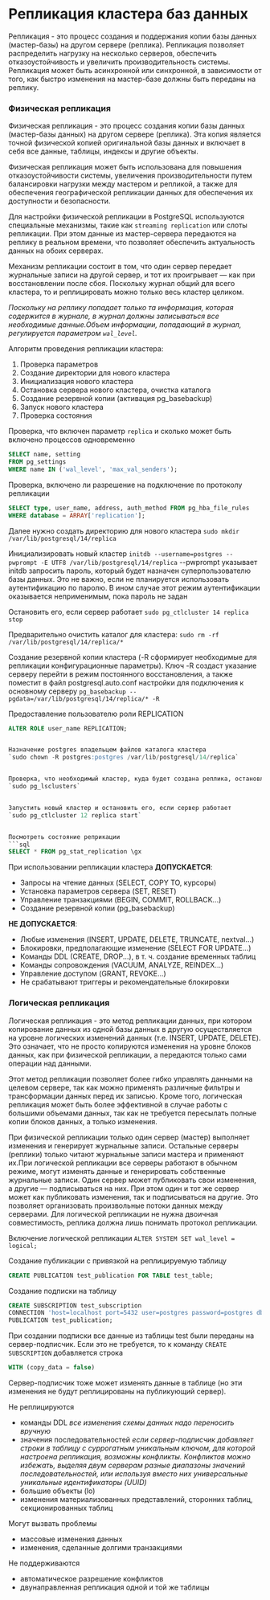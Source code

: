 # Репликация кластера баз данных

Репликация - это процесс создания и поддержания копии базы данных (мастер-базы) на другом сервере (реплика). Репликация позволяет распределить нагрузку на несколько серверов, обеспечить отказоустойчивость и увеличить производительность системы. Репликация может быть асинхронной или синхронной, в зависимости от того, как быстро изменения на мастер-базе должны быть переданы на реплику.


### Физическая репликация

Физическая репликация - это процесс создания копии базы данных (мастер-базы данных) на другом сервере (реплика). Эта копия является точной физической копией оригинальной базы данных и включает в себя все данные, таблицы, индексы и другие объекты.

Физическая репликация может быть использована для повышения отказоустойчивости системы, увеличения производительности путем балансировки нагрузки между мастером и репликой, а также для обеспечения географической репликации данных для обеспечения их доступности и безопасности.

Для настройки физической репликации в PostgreSQL используются специальные механизмы, такие как `streaming replication` или слоты репликации. При этом данные из мастер-сервера передаются на реплику в реальном времени, что позволяет обеспечить актуальность данных на обоих серверах.

Механизм репликации состоит в том, что один сервер передает журнальные записи на другой сервер, и тот их проигрывает — как при восстановлении после сбоя. Поскольку журнал общий для всего кластера, то и реплицировать можно только весь кластер целиком.

<em>Поскольку на реплику попадает только та информация, которая содержится в журнале, в журнал должны записываться все необходимые данные.Объем информации, попадающий в журнал, регулируется параметром `wal_level`.</em>

Алгоритм проведения репликации кластера:
1. Проверка параметров
2. Создание директории для нового кластера
3. Инициализация нового кластера
4. Остановка сервера нового кластера, очистка каталога
5. Создание резервной копии (активация pg_basebackup)
6. Запуск нового кластера
7. Проверка состояния



Проверка, что включен параметр `replica` и сколько может быть включено процессов одновременно
```sql
SELECT name, setting 
FROM pg_settings 
WHERE name IN ('wal_level', 'max_val_senders');
```


Проверка, включено ли разрешение на подключение по протоколу репликации
```sql
SELECT type, user_name, address, auth_method FROM pg_hba_file_rules
WHERE database = ARRAY['replication'];
```

Далее нужно создать директорию для нового кластера
`sudo mkdir /var/lib/postgresql/14/replica`


Инициализировать новый кластер
`initdb --username=postgres --pwprompt -E UTF8 /var/lib/postgresql/14/replica`      --pwprompt указывает initdb запросить пароль, который будет назначен суперпользователю базы данных. Это не важно, если не планируется использовать аутентификацию по паролю. В ином случае этот режим аутентификации оказывается неприменимым, пока пароль не задан


Остановить его, если сервер работает
`sudo pg_ctlcluster 14 replica stop`


Предварительно очистить каталог для кластера:
`sudo rm -rf /var/lib/postgresql/14/replica/*`


Создание резервной копии кластера (-R сформирует необходимые для репликации конфигурационные параметры). Ключ -R создаст указание серверу перейти в режим постоянного восстановления, а также поместит в файл postgresql.auto.conf настройки для подключения к основному серверу
`pg_basebackup --pgdata=/var/lib/postgresql/14/replica/* -R`


Предоставление пользователю роли REPLICATION
```sql
ALTER ROLE user_name REPLICATION;


Назначение postgres владельцем файлов каталога кластера
`sudo chown -R postgres:postgres /var/lib/postgresql/14/replica`


Проверка, что необходимый кластер, куда будет создана реплика, остановлен (down)
`sudo pg_lsclusters`


Запустить новый кластер и остановить его, если сервер работает
`sudo pg_ctlcluster 12 replica start`


Посмотреть состояние реприкации
```sql
SELECT * FROM pg_stat_replication \gx
```


При использовании репликации кластера 
<b>ДОПУСКАЕТСЯ</b>:
* Запросы на чтение данных (SELECT, COPY TO, курсоры)
* Установка параметров сервера (SET, RESET)
* Управление транзакциями (BEGIN, COMMIT, ROLLBACK...)
* Создание резервной копии (pg_basebackup)

<b>НЕ ДОПУСКАЕТСЯ</b>:
* Любые изменения (INSERT, UPDATE, DELETE, TRUNCATE, nextval...)
* Блокировки, предполагающие изменение (SELECT FOR UPDATE...)
* Команды DDL (CREATE, DROP...), в т. ч. создание временных таблиц
* Команды сопровождения (VACUUM, ANALYZE, REINDEX...)
* Управление доступом (GRANT, REVOKE...)
* Не срабатывают триггеры и рекомендательные блокировки


### Логическая репликация

Логическая репликация - это метод репликации данных, при котором копирование данных из одной базы данных в другую осуществляется на уровне логических изменений данных (т.е. INSERT, UPDATE, DELETE). Это означает, что не просто копируются изменения на уровне блоков данных, как при физической репликации, а передаются только сами операции над данными.

Этот метод репликации позволяет более гибко управлять данными на целевом сервере, так как можно применять различные фильтры и трансформации данных перед их записью. Кроме того, логическая репликация может быть более эффективной в случае работы с большими объемами данных, так как не требуется пересылать полные копии блоков данных, а только изменения.

При физической репликации только один сервер (мастер) выполняет изменения и генерирует журнальные записи. Остальные серверы (реплики) только читают журнальные записи мастера и применяют их.При логической репликации все серверы работают в обычном режиме, могут изменять данные и генерировать собственные журнальные записи. Один сервер может публиковать свои изменения, а другие — подписываться на них. При этом один и тот же сервер может как публиковать изменения, так и подписываться на другие. Это позволяет организовать произвольные потоки данных между серверами. Для логической репликации не нужна двоичная совместимость, реплика должна лишь понимать протокол репликации.


Включение логической репликации
`ALTER SYSTEM SET wal_level = logical;`


Создание публикации с привязкой на реплицируемую таблицу
```sql
CREATE PUBLICATION test_publication FOR TABLE test_table;
```

Создание подписки на таблицу 
```sql
CREATE SUBSCRIPTION test_subscription
CONNECTION 'host=localhost port=5432 user=postgres password=postgres dbname=dbtest'
PUBLICATION test_publication;
```

При создании подписки все данные из таблицы test были переданы на сервер-подписчик. Если это не требуется, то к команду `CREATE SUBSCRIPTION` добавляется строка 
```sql
WITH (copy_data = false)
```

Сервер-подписчик тоже может изменять данные в таблице (но эти изменения не будут реплицированы на публикующий сервер).

Не реплицируются 
* команды DDL
<em>все изменения схемы данных надо переносить вручную</em>
* значения последовательностей 
<em>если сервер-подписчик добавляет строки в таблицу с суррогатным уникальным ключом, для которой настроена репликация, возможны конфликты. Конфликтов можно избежать, выделяя двум серверам разные диапазоны значений последовательностей, или используя вместо них универсальные уникальные идентификаторы (UUID)</em>
* большие объекты (lo)
* изменения материализованных представлений, сторонних таблиц, секционированных таблиц

Могут вызвать проблемы 
* массовые изменения данных
* изменения, сделанные долгими транзакциями 

Не поддерживаются 
* автоматическое разрешение конфликтов
* двунаправленная репликация одной и той же таблицы